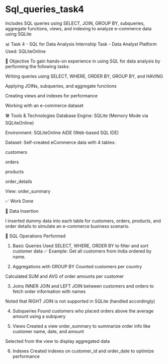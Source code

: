 # Sql_queries_task4
 Includes SQL queries using SELECT, JOIN, GROUP BY, subqueries, aggregate functions, views, and indexing to analyze e-commerce data using SQLite

📊 Task 4 - SQL for Data Analysis
Internship Task - Data Analyst
Platform Used: SQLiteOnline

🧠 Objective
To gain hands-on experience in using SQL for data analysis by performing the following tasks:

Writing queries using SELECT, WHERE, ORDER BY, GROUP BY, and HAVING

Applying JOINs, subqueries, and aggregate functions

Creating views and indexes for performance

Working with an e-commerce dataset

🛠 Tools & Technologies
Database Engine: SQLite (Memory Mode via SQLiteOnline)

Environment: SQLiteOnline AiDE (Web-based SQL IDE)

Dataset: Self-created eCommerce data with 4 tables:

customers

orders

products

order_details

View: order_summary

✅ Work Done

🔹 Data Insertion

I inserted dummy data into each table for customers, orders, products, and order details to simulate an e-commerce business scenario.

🔹 SQL Operations Performed
1. Basic Queries
Used SELECT, WHERE, ORDER BY to filter and sort customer data
✅ Example: Get all customers from India ordered by name.

2. Aggregations with GROUP BY
Counted customers per country

Calculated SUM and AVG of order amounts per customer

3. Joins
INNER JOIN and LEFT JOIN between customers and orders to fetch order information with names

Noted that RIGHT JOIN is not supported in SQLite (handled accordingly)

4. Subqueries
Found customers who placed orders above the average amount using a subquery

5. Views
Created a view order_summary to summarize order info like customer name, date, and amount

Selected from the view to display aggregated data

6. Indexes
Created indexes on customer_id and order_date to optimize performance
